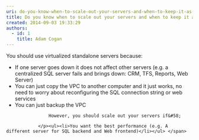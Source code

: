 ```yaml
---
uri: do-you-know-when-to-scale-out-your-servers-and-when-to-keep-it-as-a-standalone-server
title: Do you know when to scale out your servers and when to keep it as a standalone server?
created: 2014-09-03 19:33:29
authors:
  - id: 1
    title: Adam Cogan
---
```





<span class='intro'> <p> You should use&#160;virtualized standalone servers because&#58; </p><ul><li>If one server goes down it does not affect other servers (e.g. a centralized SQL server fails and brings down&#58; CRM, TFS, Reports, Web Server)</li><li>You can just copy the VPC to another computer and it just works, no need to worry about reconfiguring the SQL connection string or web services</li><li>You can just backup the VPC</li></ul><p>

                    However, you should scale out your servers if&#58;

                </p><ul><li>You want the best performance (e.g. A different server for SQL backend and Web frontend)</li></ul>​​ </span>




